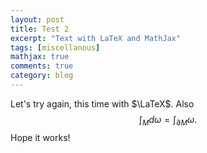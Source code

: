 ```yaml
---
layout: post
title: Test 2
excerpt: "Text with LaTeX and MathJax"
tags: [miscellanous]
mathjax: true
comments: true
category: blog
---
```


Let's try again, this time with $\LaTeX$. Also
$$
\int_M d\omega = \int_{\partial M} \omega.
$$
Hope it works!
